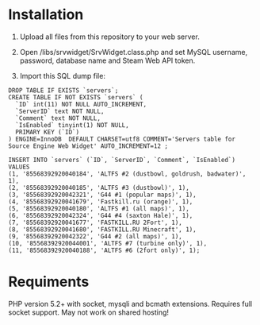 Installation
========
1. Upload all files from this repository to your web server.

2. Open /libs/srvwidget/SrvWidget.class.php and set MySQL username, password, database name and Steam Web API token.

3. Import this SQL dump file:
```
DROP TABLE IF EXISTS `servers`;
CREATE TABLE IF NOT EXISTS `servers` (
  `ID` int(11) NOT NULL AUTO_INCREMENT,
  `ServerID` text NOT NULL,
  `Comment` text NOT NULL,
  `IsEnabled` tinyint(1) NOT NULL,
  PRIMARY KEY (`ID`)
) ENGINE=InnoDB  DEFAULT CHARSET=utf8 COMMENT='Servers table for Source Engine Web Widget' AUTO_INCREMENT=12 ;

INSERT INTO `servers` (`ID`, `ServerID`, `Comment`, `IsEnabled`) VALUES
(1, '85568392920040184', 'ALTFS #2 (dustbowl, goldrush, badwater)', 1),
(2, '85568392920040185', 'ALTFS #3 (dustbowl)', 1),
(3, '85568392920042321', 'G44 #1 (popular maps)', 1),
(4, '85568392920041679', 'Fastkill.ru (orange)', 1),
(5, '85568392920040180', 'ALTFS #1 (all maps)', 1),
(6, '85568392920042324', 'G44 #4 (saxton Hale)', 1),
(7, '85568392920041677', 'FASTKILL.RU 2Fort', 1),
(8, '85568392920041680', 'FASTKILL.RU Minecraft', 1),
(9, '85568392920042322', 'G44 #2 (all maps)', 1),
(10, '85568392920044001', 'ALTFS #7 (turbine only)', 1),
(11, '85568392920040188', 'ALTFS #6 (2fort only)', 1);
```

Requiments
========
PHP version 5.2+ with socket, mysqli and bcmath extensions. Requires full socket support. May not work on shared hosting!
